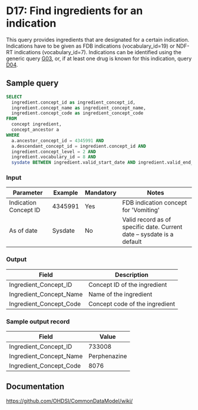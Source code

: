 # D17: Find ingredients for an indication

This query provides ingredients that are designated for a certain indication. Indications have to be given as FDB indications (vocabulary_id=19) or NDF-RT indications (vocabulary_id=7). Indications can be identified using the generic query  [G03](http://vocabqueries.omop.org/general-queries/g3), or, if at least one drug is known for this indication, query  [D04](http://vocabqueries.omop.org/drug-queries/d4).

## Sample query
```sql
SELECT
  ingredient.concept_id as ingredient_concept_id,
  ingredient.concept_name as ingredient_concept_name,
  ingredient.concept_code as ingredient_concept_code
FROM
  concept ingredient,
  concept_ancestor a
WHERE
  a.ancestor_concept_id = 4345991 AND
  a.descendant_concept_id = ingredient.concept_id AND
  ingredient.concept_level = 2 AND
  ingredient.vocabulary_id = 8 AND
  sysdate BETWEEN ingredient.valid_start_date AND ingredient.valid_end_date;
```

### Input

| Parameter |  Example |  Mandatory |  Notes |
| --- | --- | --- | --- |
|  Indication Concept ID |  4345991 |  Yes | FDB indication concept for 'Vomiting' |
|  As of date |  Sysdate |  No | Valid record as of specific date. Current date – sysdate is a default |

### Output

| Field |  Description |
| --- | --- |
|  Ingredient_Concept_ID |  Concept ID of the ingredient |
|  Ingredient_Concept_Name |  Name of the ingredient |
|  Ingredient_Concept_Code |  Concept code of the ingredient |

### Sample output record

|  Field |  Value |
| --- | --- |
|  Ingredient_Concept_ID |  733008 |
|  Ingredient_Concept_Name |  Perphenazine |
|  Ingredient_Concept_Code |  8076 |



## Documentation
https://github.com/OHDSI/CommonDataModel/wiki/
